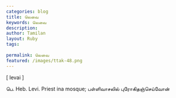 ```yaml
---
categories: blog
title: லெவை
keywords: லெவை
description: 
author: Tamilan
layout: Ruby
tags: 
 
permalink: லெவை
featured: /images/ttak-48.png
---
```

  
[ levai ]  
  
பெ. Heb. Levi. Priest ina mosque; பள்ளிவாசலில் புரோகிதஞ்செய்வோன்